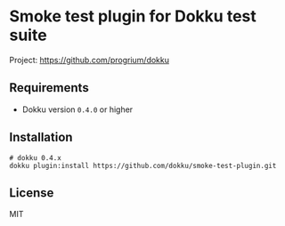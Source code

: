Smoke test plugin for Dokku test suite
======================================

Project: https://github.com/progrium/dokku

Requirements
------------
* Dokku version `0.4.0` or higher

Installation
-----------
```
# dokku 0.4.x
dokku plugin:install https://github.com/dokku/smoke-test-plugin.git
```

## License

MIT
